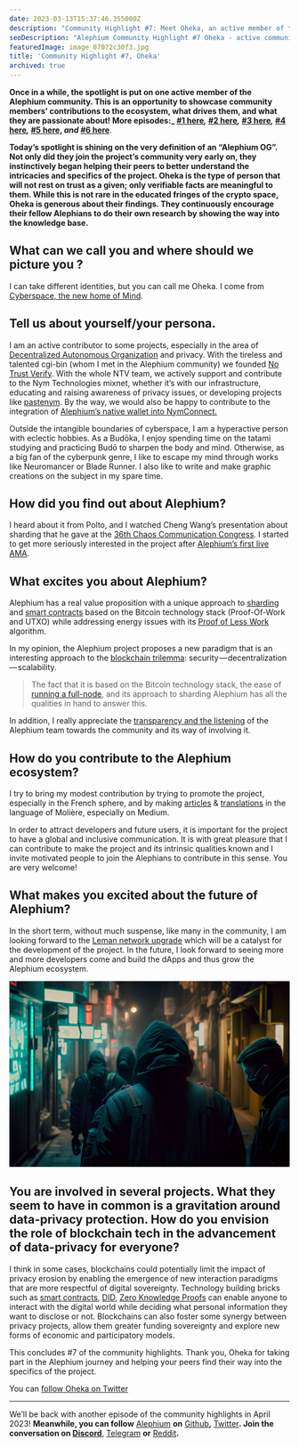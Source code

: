 ```yaml
---
date: 2023-03-13T15:37:46.355000Z
description: "Community Highlight #7: Meet Oheka, an active member of the Alephium community showcasing their contributions, passion, and dedication to the ecosystem."
seoDescription: "Alephium Community Highlight #7 Oheka - active community member showcase. Contributions, passion, and dedication to blockchain ecosystem."
featuredImage: image_07072c30f3.jpg
title: 'Community Highlight #7, Oheka'
archived: true
---
```


**Once in a while, the spotlight is put on one active member of the Alephium community. This is an opportunity to showcase community members’ contributions to the ecosystem, what drives them, and what they are passionate about! More episodes:_ [#1 here](/news/post/community-highlight-wilhelm-k-llstr-m-aka-oracleuggla-81d3938c5692)_,_ [#2 here](/news/post/community-highlight-2-cgi-bin-c102cc106f19)_,_ [#3 here](/news/post/community-highlight-3-digdug-48a7ec868504)_,_ [#4 here](/news/post/community-highlight-4-montail-e24fd88882a0)_,_ [#5 here](/news/post/community-highlight-5-txn-71c4fd76ffe8), _and_ [#6 here](/news/post/community-highlight-6-waldi-zkit-beats-37af1f6df3b8)**.

**Today’s spotlight is shining on the very definition of an “Alephium OG”. Not only did they join the project’s community very early on, they instinctively began helping their peers to better understand the intricacies and specifics of the project. Oheka is the type of person that will not rest on trust as a given; only verifiable facts are meaningful to them. While this is not rare in the educated fringes of the crypto space, Oheka is generous about their findings. They continuously encourage their fellow Alephians to do their own research by showing the way into the knowledge base.**

## What can we call you and where should we picture you ?

I can take different identities, but you can call me Oheka. I come from [Cyberspace, the new home of Mind](https://www.eff.org/cyberspace-independence).

## Tell us about yourself/your persona.

I am an active contributor to some projects, especially in the area of [Decentralized Autonomous Organization](https://en.wikipedia.org/wiki/Decentralized_autonomous_organization) and privacy. With the tireless and talented cgi-bin (whom I met in the Alephium community) we founded [No Trust Verify](https://nym.notrustverify.ch/). With the whole NTV team, we actively support and contribute to the Nym Technologies mixnet, whether it’s with our infrastructure, educating and raising awareness of privacy issues, or developing projects like [pastenym](https://pastenym.ch). By the way, we would also be happy to contribute to the integration of [Alephium’s native wallet into NymConnect.](https://github.com/alephium/desktop-wallet/issues/496)

Outside the intangible boundaries of cyberspace, I am a hyperactive person with eclectic hobbies. As a Budōka, I enjoy spending time on the tatami studying and practicing Budō to sharpen the body and mind. Otherwise, as a big fan of the cyberpunk genre, I like to escape my mind through works like Neuromancer or Blade Runner. I also like to write and make graphic creations on the subject in my spare time.

## How did you find out about Alephium?

I heard about it from Polto, and I watched Cheng Wang’s presentation about sharding that he gave at the [36th Chaos Communication Congress](https://www.youtube.com/watch?v=_SjtXp6F43k). I started to get more seriously interested in the project after [Alephium’s first live AMA](https://www.youtube.com/watch?v=yq6A99DI1nk&amp;list=PL8q8n0BHJS1Pats4NTUrZ0who3BuqkZOY).

## What excites you about Alephium?

Alephium has a real value proposition with a unique approach to [sharding](https://docs.alephium.org/glossary#sharding) and [smart contracts](https://docs.alephium.org/dapps/getting-started) based on the Bitcoin technology stack (Proof-Of-Work and UTXO) while addressing energy issues with its [Proof of Less Work](/news/post/tech-talk-1-proof-of-less-work-ama-3d5afbf78c71) algorithm.

In my opinion, the Alephium project proposes a new paradigm that is an interesting approach to the [blockchain trilemma](https://coinmarketcap.com/alexandria/glossary/blockchain-trilemma): security — decentralization — scalability.

> The fact that it is based on the Bitcoin technology stack, the ease of [running a full-node](/news/post/running-a-blockchain-node-on-raspberry-pi-bac0a2afc208), and its approach to sharding Alephium has all the qualities in hand to answer this.

In addition, I really appreciate the [transparency and the listening](/discord) of the Alephium team towards the community and its way of involving it.

## How do you contribute to the Alephium ecosystem?

I try to bring my modest contribution by trying to promote the project, especially in the French sphere, and by making [articles](https://medium.com/@Oheka/tutorial-host-your-alephium-node-via-flux-2134def9b7d0) & [translations](https://medium.com/@Oheka/le-front-end-de-la-mise-%C3%A0-jour-leman-d19049a3e0a0) in the language of Molière, especially on Medium.

In order to attract developers and future users, it is important for the project to have a global and inclusive communication. It is with great pleasure that I can contribute to make the project and its intrinsic qualities known and I invite motivated people to join the Alephians to contribute in this sense. You are very welcome!

## What makes you excited about the future of Alephium?

In the short term, without much suspense, like many in the community, I am looking forward to the [Leman network upgrade](/news/post/announcing-the-leman-network-upgrade-c01a81e65f0e) which will be a catalyst for the development of the project. In the future, I look forward to seeing more and more developers come and build the dApps and thus grow the Alephium ecosystem.

![](image_8f83d4c492.jpg)

## You are involved in several projects. What they seem to have in common is a gravitation around data-privacy protection. How do you envision the role of blockchain tech in the advancement of data-privacy for everyone?

I think in some cases, blockchains could potentially limit the impact of privacy erosion by enabling the emergence of new interaction paradigms that are more respectful of digital sovereignty. Technology building bricks such as [smart contracts](https://docs.alephium.org/dapps/getting-started), [DID](https://en.wikipedia.org/wiki/Decentralized_identifier), [Zero Knowledge Proofs](https://en.wikipedia.org/wiki/Zero-knowledge_proof) can enable anyone to interact with the digital world while deciding what personal information they want to disclose or not. Blockchains can also foster some synergy between privacy projects, allow them greater funding sovereignty and explore new forms of economic and participatory models.

This concludes \#7 of the community highlights. Thank you, Oheka for taking part in the Alephium journey and helping your peers find their way into the specifics of the project.

You can [follow Oheka on Twitter](https://twitter.com/Oheka32/)

---

We’ll be back with another episode of the community highlights in April 2023! **Meanwhile, you can follow** [Alephium](/) **on** [Github](https://github.com/alephium/)**,** [Twitter](https://twitter.com/alephium)**. Join the conversation on [Discord](/discord)**, [Telegram](https://t.me/alephiumgroup) **or** [Reddit](https://www.reddit.com/r/alephium)**.**
